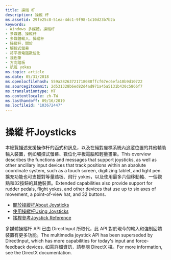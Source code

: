 ```yaml
---
title: 操縱 杆
description: 操縱 杆
ms.assetid: 29fe25c8-51ea-4dc1-9f98-1c10d23b7b2a
keywords:
- Windows 多媒體，操縱杆
- 多媒體、操縱杆
- 多媒體輸入，操縱杆
- 操縱杆，關於
- 觸控式螢幕
- 將平板電腦數位化
- 淺色筆
- 方向踏板
- 航班 yokes
ms.topic: article
ms.date: 05/31/2018
ms.openlocfilehash: 559a28263721718088ffcf67ec6efa10b9d10722
ms.sourcegitcommit: 2d531328b6ed82d4ad971a45a5131b430c5866f7
ms.translationtype: MT
ms.contentlocale: zh-TW
ms.lasthandoff: 09/16/2019
ms.locfileid: "103672447"
---
```

# <a name="joysticks"></a><span data-ttu-id="bebec-112">操縱 杆</span><span class="sxs-lookup"><span data-stu-id="bebec-112">Joysticks</span></span>

<span data-ttu-id="bebec-113">本總覽描述支援操作杆的函式和訊息，以及在絕對座標系統內追蹤位置的其他輔助輸入裝置，例如觸控式螢幕、數位化平板電腦和輕量畫筆。</span><span class="sxs-lookup"><span data-stu-id="bebec-113">This overview describes the functions and messages that support joysticks, as well as other ancillary input devices that track positions within an absolute coordinate system, such as a touch screen, digitizing tablet, and light pen.</span></span> <span data-ttu-id="bebec-114">擴充功能也可支援對等量踏板、飛行 yokes，以及使用最多六個移動軸、一個觀點和32按鈕的其他裝置。</span><span class="sxs-lookup"><span data-stu-id="bebec-114">Extended capabilities also provide support for rudder pedals, flight yokes, and other devices that use up to six axes of movement, a point-of-view hat, and 32 buttons.</span></span>

-   [<span data-ttu-id="bebec-115">關於操縱杆</span><span class="sxs-lookup"><span data-stu-id="bebec-115">About Joysticks</span></span>](about-joysticks.md)
-   [<span data-ttu-id="bebec-116">使用操縱杆</span><span class="sxs-lookup"><span data-stu-id="bebec-116">Using Joysticks</span></span>](using-joysticks.md)
-   [<span data-ttu-id="bebec-117">搖桿參考</span><span class="sxs-lookup"><span data-stu-id="bebec-117">Joystick Reference</span></span>](joystick-reference.md)

<span data-ttu-id="bebec-118">多媒體操縱杆 API 已由 DirectInput 所取代，此 API 對於現今的輸入和強制回饋裝置有更多功能。</span><span class="sxs-lookup"><span data-stu-id="bebec-118">The multimedia joystick API has been superseded by DirectInput, which has more capabilities for today's input and force-feedback devices.</span></span> <span data-ttu-id="bebec-119">如需詳細資訊，請參閱 DirectX 檔。</span><span class="sxs-lookup"><span data-stu-id="bebec-119">For more information, see the DirectX documentation.</span></span>

 

 




